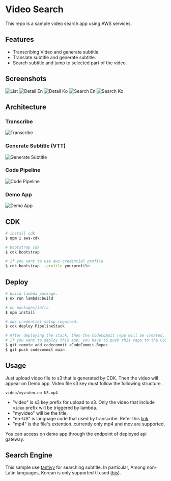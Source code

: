 # Video Search

This repo is a sample video search app using AWS services.

## Features

- Transcribing Video and generate subtitle.
- Translate subtitle and generate subtitle.
- Search subtitle and jump to selected part of the video.

## Screenshots
![List](docs/list.png)
![Detail En](docs/detail_en.png)
![Detail Ko](docs/deatil_ko.png)
![Search En](docs/search_en.png)
![Search Ko](docs/search_ko.png)

## Architecture

### Transcribe
![Transcribe](docs/transcribe.drawio.svg)

### Generate Subtitle (VTT)
![Generate Subtitle](docs/subtitle.drawio.svg)

### Code Pipeline
![Code Pipeline](docs/code-pipeline.drawio.svg)

### Demo App
![Demo App](docs/app.drawio.svg)

## CDK

```bash
# install cdk
$ npm i aws-cdk

# bootstrap cdk
$ cdk bootstrap

# if you want to use aws credential profile
$ cdk bootstrap --profile yourprofile
```

## Deploy

```bash
# build lambda package.
$ nx run lambda:build

# on packages/infra
$ npm install

# aws credential setup required.
$ cdk deploy PipelineStack

# After deploying the stack, then the CodeCommit repo will be created.
# If you want to deploy this app, you have to push this repo to the CodeCommit repo.
$ git remote add codecommit <CodeCommit-Repo>
$ git push codecommit main
```

## Usage
Just upload video file to s3 that is generated by CDK. Then the video will appear on Demo app.
Video file s3 key must follow the following structure.

```
video/myvideo.en-US.mp4
```
- "video" is s3 key prefix for upload to s3. Only the video that include `video` prefix will be triggered by lambda.
- "myvideo" will be the title.
- "en-US" is language code that used by transcribe. Refer this [link](https://docs.aws.amazon.com/transcribe/latest/dg/supported-languages.html). 
- "mp4" is the file's extention. currently only mp4 and mov are supported.

You can access on demo app through the endpoint of deployed api gateway.

## Search Engine
This sample use [tantivy](https://github.com/quickwit-oss/tantivy) for searching subtitle.
In particular, Among non-Latin languages, Korean is only supported (I used [this](https://github.com/lindera-morphology/lindera-tantivy)).
